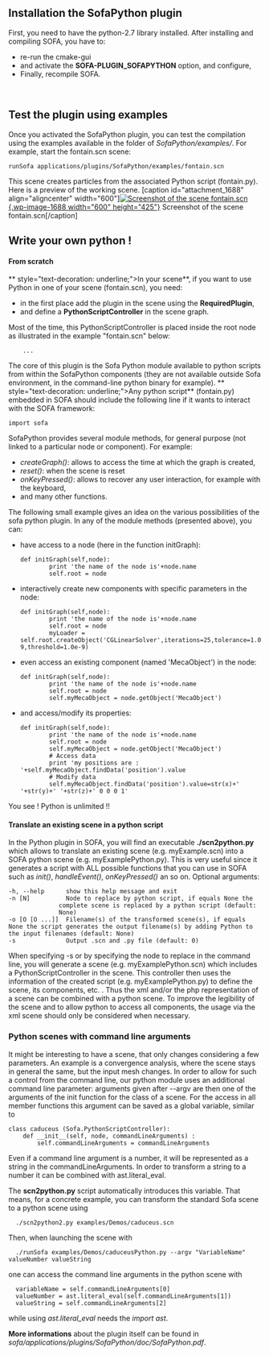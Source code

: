 Installation the SofaPython plugin
----------------------------------

First, you need to have the python-2.7 library installed. After
installing and compiling SOFA, you have to:

-   re-run the cmake-gui
-   and activate the **SOFA-PLUGIN\_SOFAPYTHON** option, and configure,
-   Finally, recompile SOFA.

 

Test the plugin using examples
------------------------------

Once you activated the SofaPython plugin, you can test the compilation
using the examples available in the folder of *SofaPython/examples/*.
For example, start the fontain.scn scene:

    runSofa applications/plugins/SofaPython/examples/fontain.scn

This scene creates particles from the associated Python script
(fontain.py). Here is a preview of the working scene. \[caption
id="attachment\_1688" align="aligncenter" width="600"\][![Screenshot of
the scene
fontain.scn](https://www.sofa-framework.org/wp-content/uploads/2014/11/Screenshot-from-2015-01-20-183338.png){.wp-image-1688
width="600"
height="425"}](https://www.sofa-framework.org/wp-content/uploads/2014/11/Screenshot-from-2015-01-20-183338.png)
Screenshot of the scene fontain.scn\[/caption\]  

Write your own python !
-----------------------

#### From scratch

** style="text-decoration: underline;">In your scene**, if
you want to use Python in one of your scene (fontain.scn), you need:

-   in the first place add the plugin in the scene using the
    **RequiredPlugin**,
-   and define a **PythonScriptController** in the scene graph.

Most of the time, this PythonScriptController is placed inside the root
node as illustrated in the example "fontain.scn" below:


        ...

The core of this plugin is the Sofa Python module available to python
scripts from within the SofaPython components (they are not available
outside Sofa environment, in the command-line python binary for
example). ** style="text-decoration: underline;">Any python
script** (fontain.py) embedded in SOFA should include the
following line if it wants to interact with the SOFA framework:

    import sofa

SofaPython provides several module methods, for general purpose (not
linked to a particular node or component). For example:

-   *createGraph()*: allows to access the time at which the graph is
    created,
-   *reset()*: when the scene is reset
-   *onKeyPressed()*: allows to recover any user interaction, for
    example with the keyboard,
-   and many other functions.

The following small example gives an idea on the various possibilities
of the sofa python plugin. In any of the module methods (presented
above), you can:

-   have access to a node (here in the function initGraph):

        def initGraph(self,node):
                print 'the name of the node is'+node.name
                self.root = node

-   interactively create new components with specific parameters in the
    node:

        def initGraph(self,node):
                print 'the name of the node is'+node.name
                self.root = node
                myLoader = self.root.createObject('CGLinearSolver',iterations=25,tolerance=1.0e-9,threshold=1.0e-9)

-   even access an existing component (named 'MecaObject') in the node:

        def initGraph(self,node):
                print 'the name of the node is'+node.name
                self.root = node
                self.myMecaObject = node.getObject('MecaObject')

-   and access/modify its properties:

        def initGraph(self,node):
                print 'the name of the node is'+node.name
                self.root = node
                self.myMecaObject = node.getObject('MecaObject')
                # Access data
                print 'my positions are : '+self.myMecaObject.findData('position').value
                # Modify data
                self.myMecaObject.findData('position').value=str(x)+' '+str(y)+' '+str(z)+' 0 0 0 1'

You see ! Python is unlimited !!  

#### Translate an existing scene in a python script

In the Python plugin in SOFA, you will find an executable
**./scn2python.py** which allows to translate an existing scene
(e.g. myExample.scn) into a SOFA python scene (e.g. myExamplePython.py). This is very useful
since it generates a script with ALL possible functions that you can use
in SOFA such as *init()*, *handleEvent()*, *onKeyPressed()* an so on.
Optional arguments:

    -h, --help      show this help message and exit
    -n [N]          Node to replace by python script, if equals None the
                  complete scene is replaced by a python script (default:
                  None)
    -o [O [O ...]]  Filename(s) of the transformed scene(s), if equals None the script generates the output filename(s) by adding Python to the input filenames (default: None)
    -s              Output .scn and .py file (default: 0)

When specifying -s or by specifying the node to replace in the command line, you will generate a scene (e.g. myExamplePython.scn) which
includes a PythonScriptController in the scene. This controller then
uses the information of the created script (e.g. myExamplePython.py) to
define the scene, its components, etc. .
Thus the xml and/or the php representation of a scene can be combined with a python scene. To improve the legibility of the scene and to allow python to access all components, the usage via the xml scene should only be considered when necessary.


### Python scenes with command line arguments

It might be interesting to have a scene, that only changes considering a few parameters. An example is a convergence analysis, where the scene stays in general the same, but the input mesh changes. In order to allow for such a control from the command line, our python module uses an additional command line parameter: arguments given after --argv are then one of the arguments of the init function for the class of a scene. For the access in all member functions this argument can be saved as a global variable, similar to

    class caduceus (Sofa.PythonScriptController):
        def __init__(self, node, commandLineArguments) : 
            self.commandLineArguments = commandLineArguments

Even if a command line argument is a number, it will be represented as a string in the commandLineArguments. In order to transform a string to a number it can be combined with ast.literal_eval.

The **scn2python.py** script automatically introduces this variable. That means, for a concrete example, you can transform the standard Sofa scene to a python scene using 

      ./scn2python2.py examples/Demos/caduceus.scn

Then, when launching the scene with 

      ./runSofa examples/Demos/caduceusPython.py --argv "VariableName" valueNumber valueString

one can access the command line arguments in the python scene with

      variableName = self.commandLineArguments[0]
      valueNumber = ast.literal_eval(self.commandLineArguments[1])
      valueString = self.commandLineArguments[2]

while using *ast.literal_eval* needs the *import ast*.


**More informations** about the
plugin itself can be found in
*sofa/applications/plugins/SofaPython/doc/SofaPython.pdf*.
